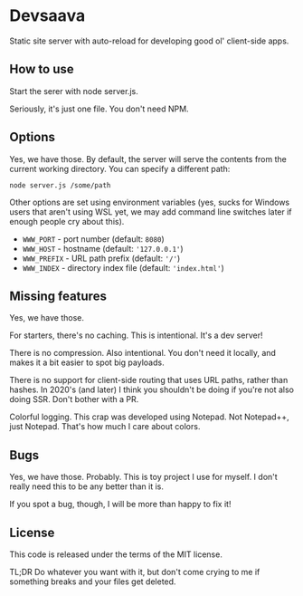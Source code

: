 # Devsaava

Static site server with auto-reload for developing good ol' client-side apps.

## How to use

Start the serer with node server.js.

Seriously, it's just one file. You don't need NPM.

## Options

Yes, we have those. By default, the server will serve the contents from the
current working directory. You can specify a different path:

```shell
node server.js /some/path
```

Other options are set using environment variables (yes, sucks for Windows 
users that aren't using WSL yet, we may add command line switches later if 
enough people cry about this).

- `WWW_PORT` - port number (default: `8080`)
- `WWW_HOST` - hostname (default: `'127.0.0.1'`)
- `WWW_PREFIX` - URL path prefix (default: `'/'`)
- `WWW_INDEX` - directory index file (default: `'index.html'`)

## Missing features

Yes, we have those.

For starters, there's no caching. This is intentional. It's a dev server!

There is no compression. Also intentional. You don't need it locally, and
makes it a bit easier to spot big payloads.

There is no support for client-side routing that uses URL paths, rather than
hashes. In 2020's (and later) I think you shouldn't be doing if you're not
also doing SSR. Don't bother with a PR.

Colorful logging. This crap was developed using Notepad. Not Notepad++, just
Notepad. That's how much I care about colors.

## Bugs

Yes, we have those. Probably. This is toy project I use for myself. I don't 
really need this to be any better than it is.

If you spot a bug, though, I will be more than happy to fix it!

## License

This code is released under the terms of the MIT license.

TL;DR Do whatever you want with it, but don't come crying to me if something
breaks and your files get deleted.


